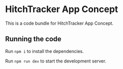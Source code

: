 
  # HitchTracker App Concept

  This is a code bundle for HitchTracker App Concept.

  ## Running the code

  Run `npm i` to install the dependencies.

  Run `npm run dev` to start the development server.
  
